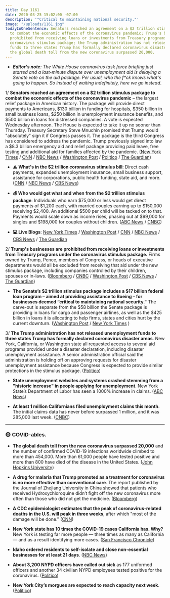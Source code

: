 ```yaml
---
title: Day 1161
date: 2020-03-25 15:02:00 -07:00
description: '"Critical to maintaining national security."'
image: "/uploads/1161.jpg"
todayInOneSentence: Senators reached an agreement on a $2 trillion stimulus package
  to combat the economic effects of the coronavirus pandemic; Trump's businesses are
  prohibited from receiving loans or investments from Treasury programs under the
  coronavirus stimulus package; the Trump administration has not released unemployment
  funds to three states Trump has formally declared coronavirus disaster areas; and
  the global death toll from the new coronavirus surpassed 20,000.
---
```


* ***Editor's note**: The White House coronavirus task force briefing just started and a last-minute dispute over unemployment aid is delaying a Senate vote on the aid package. Per usual, who the f\*ck knows what's going to happen. So instead of waiting indefinitely, here we go instead*.

1/ **Senators reached an agreement on a $2 trillion stimulus package to combat the economic effects of the coronavirus pandemic** – the largest relief package in American history. The package will provide direct payments to Americans, $130 billion in funding for hospitals, $350 billion in small business loans, $250 billion in unemployment insurance benefits, and $500 billion in loans for distressed companies. A vote is expected Wednesday afternoon. The House is expected to take it up no sooner than Thursday. Treasury Secretary Steve Mnuchin promised that Trump would "absolutely" sign it if Congress passes it. The package is the third Congress has considered to address the pandemic. Trump previously signed into law a $8.3 billion emergency aid and relief package providing paid leave, free testing and additional aid for families affected by the pandemic. ([New York Times](https://www.nytimes.com/2020/03/25/us/politics/coronavirus-senate-deal.html) / [CNN](https://www.cnn.com/2020/03/25/politics/stimulus-senate-action-coronavirus/index.html) / [NBC News](https://www.nbcnews.com/politics/congress/white-house-senate-reach-deal-massive-2-trillion-coronavirus-spending-n1168136) / [Washington Post](https://www.washingtonpost.com/business/2020/03/25/trump-senate-coronavirus-economic-stimulus-2-trillion/) / [Politico](https://www.politico.com/news/2020/03/25/senate-vote-coronavirus-rescue-package-deal-148135) / [The Guardian](https://www.theguardian.com/world/2020/mar/25/senate-passes-coronavirus-stimulus-package))

* **⚠️ What's in the $2 trillion coronavirus stimulus bill**: Direct cash payments, expanded unemployment insurance, small business support, assistance for corporations, public health funding, state aid, and more. ([CNN](https://www.cnn.com/2020/03/25/politics/stimulus-package-details-coronavirus/index.html) / [NBC News](https://www.nbcnews.com/politics/congress/what-s-2-trillion-coronavirus-bill-here-s-how-it-n1168536) / [CBS News](https://www.cbsnews.com/news/coronavirus-stimulus-package-2-trillion-senate-white-house/))

* **💰 Who would get what and when from the $2 trillion stimulus package**: Individuals who earn $75,000 or less would get direct payments of $1,200 each, with married couples earning up to $150,000 receiving $2,400. An additional $500 per child will be tacked on to that. Payments would scale down as income rises, phasing out at $99,000 for singles and $198,000 for couples without children. ([ABC News](https://abcnews.go.com/Politics/trillion-stimulus-package/story?id=69791823) / [CNBC](https://www.cnbc.com/2020/03/25/congress-to-send-taxpayers-1200-checks-in-the-wake-of-coronavirus.html))

* **💻 Live Blogs**: [New York Times](https://www.nytimes.com/2020/03/25/world/coronavirus-updates-maps-usa-world.html?action=click&module=Spotlight&pgtype=Homepage) / [Washington Post](https://www.washingtonpost.com/world/2020/03/25/coronavirus-latest-news/) / [CNN](https://www.cnn.com/world/live-news/coronavirus-outbreak-03-25-20-intl-hnk/h_78687d072a84a620db28a1fc91647eb4) / [NBC News](https://www.nbcnews.com/health/health-news/live-blog/coronavirus-updates-senate-passes-2-trillion-stimulus-plan-u-s-n1168156) / [CBS News](https://www.cbsnews.com/live-updates/coronavirus-disease-covid-19-latest-news-deaths-2020-03-25/) / [The Guardian](https://www.theguardian.com/us-news/live/2020/mar/25/coronavirus-us-live-trump-news-stimulus-package-deal-senate)

2/ **Trump's businesses are prohibited from receiving loans or investments from Treasury programs under the coronavirus stimulus package.** Firms owned by Trump, Pence, members of Congress, or heads of executive departments would all be excluded from receiving that aid under the new stimulus package, including companies controlled by their children, spouses or in-laws. ([Bloomberg](https://www.bloomberg.com/news/articles/2020-03-25/white-house-senators-strike-deal-on-massive-stimulus-package) / [CNBC](https://www.cnbc.com/2020/03/25/coronavirus-stimulus-bill-trump-businesses-wont-get-money.html) / [Washington Post](https://www.washingtonpost.com/business/on-small-business/trump-owned-companies-banned-from-virus-aid-in-stimulus-bill/2020/03/25/850f4d10-6e68-11ea-a156-0048b62cdb51_story.html) / [CBS News](https://www.cbsnews.com/news/coronavirus-stimulus-bill-trump-properties-companies-excluded-federal-relief/) / [The Guardian](https://www.theguardian.com/us-news/2020/mar/25/trump-family-stimulus-package-not-benefit-deal))

* **The Senate’s $2 trillion stimulus package includes a $17 billion federal loan program – aimed at providing assistance to Boeing – for businesses deemed “critical to maintaining national security."** The carve-out is separate from the $58 billion the Senate package is providing in loans for cargo and passenger airlines, as well as the $425 billion in loans it is allocating to help firms, states and cities hurt by the current downturn. ([Washington Post](https://www.washingtonpost.com/business/2020/03/25/boeing-bailout-coronavirus/) / [New York Times](https://www.nytimes.com/2020/03/25/us/politics/virus-fineprint-stimulus-bill.html) )

3/ **The Trump administration has not released unemployment funds to three states Trump has formally declared coronavirus disaster areas**. New York, California, or Washington state all requested access to several aid programs provided under a disaster declaration, including disaster unemployment assistance. A senior administration official said the administration is holding off on approving requests for disaster unemployment assistance because Congress is expected to provide similar protections in the stimulus package. ([Politico](https://www.politico.com/news/2020/03/24/trump-disaster-unemployment-funds-147404))

* **State unemployment websites and systems crashed stemming from a "historic increase" in people applying for unemployment**. New York State’s Department of Labor has seen a 1000% increase in claims. ([ABC News](https://abcnews.go.com/Health/state-unemployment-websites-systems-crash-wake-coronavirus-layoffs/story?id=69777504))

* **At least 1 million Californians filed unemployment claims this month**. The initial claims data has never before surpassed 1 million, and it was 285,000 last week. ([CNBC](https://www.cnbc.com/2020/03/25/california-sees-one-million-unemployment-claims-in-less-than-two-weeks.html))

---

### 😷 COVID-ables.

* **The global death toll from the new coronavirus surpassed 20,000** and the number of confirmed COVID-19 infections worldwide climbed to more than 454,000. More than 61,000 people have tested positive and more than 800 have died of the disease in the United States. ([John Hopkins University](https://gisanddata.maps.arcgis.com/apps/opsdashboard/index.html#/bda7594740fd40299423467b48e9ecf6))

* **A drug for malaria that Trump promoted as a treatment for coronavirus is no more effective than conventional care**. The report published by the Journal of Zhejiang University in China showed that patients who received Hydroxychloroquine didn’t fight off the new coronavirus more often than those who did not get the medicine. ([Bloomberg](https://www.bloomberg.com/news/articles/2020-03-25/hydroxychloroquine-no-better-than-regular-covid-19-care-in-study?sref=MIBMEEoj))

* **A CDC epidemiologist estimates that the peak of coronavirus-related deaths in the U.S. will peak in three weeks**, after which "most of the damage will be done." ([CNN](https://www.cnn.com/2020/03/25/health/coronavirus-death-peak-three-weeks-epidemiologist/index.html))

* **New York state has 10 times the COVID-19 cases California has. Why?** New York is testing far more people — three times as many as California — and as a result identifying more cases. ([San Francisco Chronicle](https://www.sfchronicle.com/health/article/NY-has-10-times-the-coronavirus-cases-CA-has-Why-15154692.php))

* **Idaho ordered residents to self-isolate and close non-essential businesses for at least 21 days**. ([NBC News](https://www.nbcnews.com/health/health-news/live-blog/coronavirus-updates-senate-passes-2-trillion-stimulus-plan-u-s-n1168156#ncrd1168986))

* **About 3,200 NYPD officers have called out sick** as 177 uniformed officers and another 34 civilian NYPD employees tested positive for the coronavirus. ([Politico](https://www.politico.com/states/new-york/albany/story/2020/03/25/thousands-of-nypd-officers-out-sick-amid-coronavirus-crisis-1268960))

* **New York City’s morgues are expected to reach capacity next week**. ([Politico](https://www.politico.com/news/2020/03/25/dhs-briefing-nyc-morgues-near-capacity-148259))